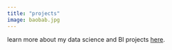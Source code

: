 ```yaml
---
title: "projects"
image: baobab.jpg
---
```


learn more about my data science and BI projects [here](/projects/).

   

